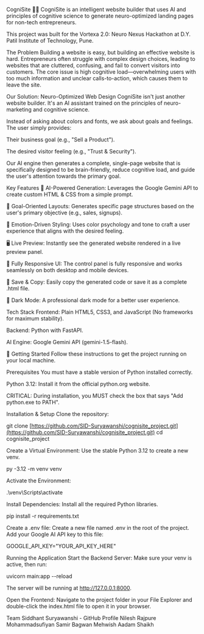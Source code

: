 CogniSite 🧠✨
CogniSite is an intelligent website builder that uses AI and principles of cognitive science to generate neuro-optimized landing pages for non-tech entrepreneurs.

This project was built for the Vortexa 2.0: Neuro Nexus Hackathon at D.Y. Patil Institute of Technology, Pune.

The Problem
Building a website is easy, but building an effective website is hard. Entrepreneurs often struggle with complex design choices, leading to websites that are cluttered, confusing, and fail to convert visitors into customers. The core issue is high cognitive load—overwhelming users with too much information and unclear calls-to-action, which causes them to leave the site.

Our Solution: Neuro-Optimized Web Design
CogniSite isn't just another website builder. It's an AI assistant trained on the principles of neuro-marketing and cognitive science.

Instead of asking about colors and fonts, we ask about goals and feelings. The user simply provides:

Their business goal (e.g., "Sell a Product").

The desired visitor feeling (e.g., "Trust & Security").

Our AI engine then generates a complete, single-page website that is specifically designed to be brain-friendly, reduce cognitive load, and guide the user's attention towards the primary goal.

Key Features
🧠 AI-Powered Generation: Leverages the Google Gemini API to create custom HTML & CSS from a simple prompt.

🎯 Goal-Oriented Layouts: Generates specific page structures based on the user's primary objective (e.g., sales, signups).

🎨 Emotion-Driven Styling: Uses color psychology and tone to craft a user experience that aligns with the desired feeling.

🖥️ Live Preview: Instantly see the generated website rendered in a live preview panel.

📱 Fully Responsive UI: The control panel is fully responsive and works seamlessly on both desktop and mobile devices.

💾 Save & Copy: Easily copy the generated code or save it as a complete .html file.

🌙 Dark Mode: A professional dark mode for a better user experience.

Tech Stack
Frontend: Plain HTML5, CSS3, and JavaScript (No frameworks for maximum stability).

Backend: Python with FastAPI.

AI Engine: Google Gemini API (gemini-1.5-flash).

🚀 Getting Started
Follow these instructions to get the project running on your local machine.

Prerequisites
You must have a stable version of Python installed correctly.

Python 3.12: Install it from the official python.org website.

CRITICAL: During installation, you MUST check the box that says "Add python.exe to PATH".

Installation & Setup
Clone the repository:

git clone [https://github.com/SID-Suryawanshi/cognisite_project.git](https://github.com/SID-Suryawanshi/cognisite_project.git)
cd cognisite_project

Create a Virtual Environment: Use the stable Python 3.12 to create a new venv.

py -3.12 -m venv venv

Activate the Environment:

.\venv\Scripts\activate

Install Dependencies: Install all the required Python libraries.

pip install -r requirements.txt

Create a .env file: Create a new file named .env in the root of the project. Add your Google AI API key to this file:

GOOGLE_API_KEY="YOUR_API_KEY_HERE"

Running the Application
Start the Backend Server: Make sure your venv is active, then run:

uvicorn main:app --reload

The server will be running at http://127.0.0.1:8000.

Open the Frontend: Navigate to the project folder in your File Explorer and double-click the index.html file to open it in your browser.

Team
Siddhant Suryawanshi - GitHub Profile
Nilesh Rajpure
Mohammadsufiyan Samir Bagwan
Mehwish Aadam Shaikh
